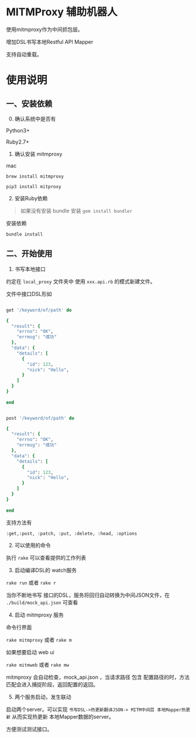 # MITMProxy 辅助机器人

使用mitmproxy作为中间抓包层。

增加DSL书写本地Restful API Mapper

支持自动重载。


# 使用说明


## 一、安装依赖

0. 确认系统中是否有

Python3+

Ruby2.7+

1. 确认安装 mitmproxy

mac 

`brew install mitmproxy`

`pip3 install mitproxy`


2. 安装Ruby依赖

> 如果没有安装 bundle 安装  `gem install bundler`

安装依赖

`bundle install`

## 二、开始使用


1. 书写本地接口

约定在 `local_proxy` 文件夹中 使用 `xxx.api.rb` 的模式新建文件。


文件中接口DSL形如

```ruby

get '/keyword/of/path' do

{
  "result": {
    "errno": "OK",
    "errmsg": "成功"
  },
  "data": {
    "details": [
      {
        "id": 123,
        "nick": "Hello",
      }
    ]
  }
}
  
end


post '/keyword/of/path' do

{
  "result": {
    "errno": "OK",
    "errmsg": "成功"
  },
  "data": {
    "details": [
      {
        "id": 123,
        "nick": "Hello",
      }
    ]
  }
}
  
end

```

支持方法有 

```
:get,:post, :patch, :put, :delete, :head, :options
```

2. 可以使用的命令

执行 `rake` 可以查看提供的工作列表


3. 启动编译DSL的 watch服务

`rake run` 或者 `rake r`

当你不断地书写 接口的DSL，服务将回归自动转换为中间JSON文件，在 `./build/mock_api.json` 可查看


4. 启动 mitmproxy 服务

命令行界面

`rake mitmproxy` 或者 `rake m`

如果想要启动 web ui

`rake mitmweb` 或者 `rake mw`


mitmproxy 会自动检查，mock_api.json ，当请求路径 包含 配置路径的时，方法匹配会进入捕捉阶段，返回配置的返回。


5. 两个服务启动，发生联动

启动两个server。可以实现 `书写DSL->热更新翻译JSON-> MITM中间层 本地Mapper热更新` 从而实现热更新 本地Mapper数据的server。

方便测试测试接口。